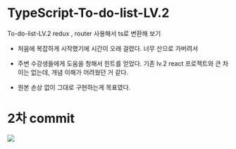 # TypeScript-To-do-list-LV.2

To-do-list-LV.2 redux , router 사용해서 ts로 변환해 보기

-   처음에 복잡하게 시작했기에 시간이 오래 걸렸다. 너무 산으로 가버려서
-   주변 수강생들에게 도움을 청해서 힌트를 얻었다. 기존 lv.2 react 프로젝트와 큰 차이는 없는데,
    개념 이해가 어려웠던 거 같다.

-   원본 손상 없이 그대로 구현하는게 목표였다.

# 2차 commit


<img src="https://github.com/wooriki/TypeScript-To-do-list-LV.2/assets/109304556/ac40b77b-aa89-4241-9fad-89c49a535b70"/>
